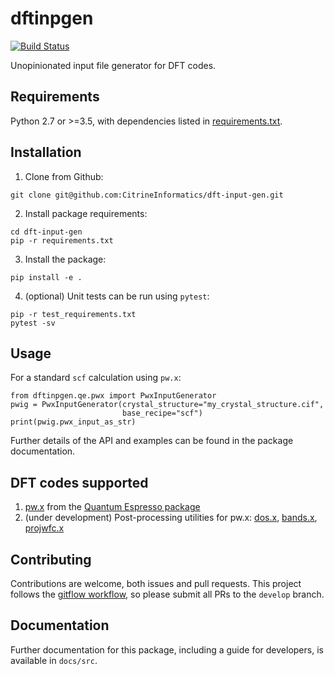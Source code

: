 # dftinpgen

[![Build Status](https://travis-ci.com/CitrineInformatics/dft-input-gen.svg?token=qbMA4N9P9kHgFLrLQ51g&branch=master)](https://travis-ci.com/CitrineInformatics/dft-input-gen)

Unopinionated input file generator for DFT codes.


## Requirements

Python 2.7 or >=3.5, with dependencies listed in
[requirements.txt](https://github.com/CitrineInformatics/dft-input-gen/blob/master/requirements.txt).


## Installation

1. Clone from Github:

```
git clone git@github.com:CitrineInformatics/dft-input-gen.git
```

2. Install package requirements:

```
cd dft-input-gen
pip -r requirements.txt
```

3. Install the package:

```
pip install -e .
```

4. (optional) Unit tests can be run using `pytest`:

```
pip -r test_requirements.txt
pytest -sv
```


## Usage

For a standard `scf` calculation using `pw.x`:

```
from dftinpgen.qe.pwx import PwxInputGenerator
pwig = PwxInputGenerator(crystal_structure="my_crystal_structure.cif",
                         base_recipe="scf")
print(pwig.pwx_input_as_str)
```

Further details of the API and examples can be found in the package
documentation.


## DFT codes supported

1. [pw.x](https://www.quantum-espresso.org/Doc/INPUT_PW.html) from the
   [Quantum Espresso package](https://www.quantum-espresso.org/)
2. (under development) Post-processing utilities for pw.x:
   [dos.x](https://www.quantum-espresso.org/Doc/INPUT_DOS.html),
   [bands.x](https://www.quantum-espresso.org/Doc/INPUT_BANDS.html),
   [projwfc.x](https://www.quantum-espresso.org/Doc/INPUT_PROJWFC.html)


## Contributing

Contributions are welcome, both issues and pull requests.
This project follows the [gitflow
workflow](https://www.atlassian.com/git/tutorials/comparing-workflows#gitflow-workflow),
so please submit all PRs to the `develop` branch.


## Documentation

Further documentation for this package, including a guide for developers, is
available in `docs/src`.

